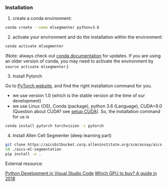 ### Installation 

1. create a conda environment: 

```bash
conda create --name mlsegmenter python=3.6
```

2. activate your environment and do the installation within the environment:

```bash 
conda activate mlsegmenter 
```

(Note: always check out [conda documentation](https://docs.conda.io/projects/conda/en/latest/user-guide/tasks/manage-environments.html#activating-an-environment) for updates. If you are using an older version of conda, you may need to activate the environment by `source activate mlsegmenter`.)

3. Install Pytorch

Go to [PyTorch website](https://pytorch.org/get-started/locally/), and find the right installation command for you. 

* we use version 1.0 (which is the stable version at the time of our development)
* we use Linux (OS), Conda (package), python 3.6 (Language), CUDA=9.0 (Question about CUDA? see [setup CUDA](./docs/check_cuda.md)). So, the installation command for us is

```bash
conda install pytorch torchvision -c pytorch
```

4. Install Allen Cell Segmenter (deep learning part)

```bash
git clone https://aicsbitbucket.corp.alleninstitute.org/scm/assay/aics-ml-segmentation.git
cd ./aics-ml-segmentation
pip install -e .
```

External resource:

[Python Development in Visual Studio Code](https://realpython.com/python-development-visual-studio-code/)
[Which GPU to buy? A guide in 2018](https://blog.slavv.com/picking-a-gpu-for-deep-learning-3d4795c273b9)